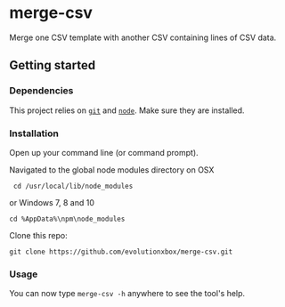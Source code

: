 # merge-csv

Merge one CSV template with another CSV containing lines of CSV data.

## Getting started

### Dependencies

This project relies on [`git`](https://git-scm.com/download/) and [`node`](https://nodejs.org/en/). Make sure they are installed.

### Installation
Open up your command line (or command prompt).

Navigated to the global node modules directory on OSX

     cd /usr/local/lib/node_modules

or Windows 7, 8 and 10

    cd %AppData%\npm\node_modules

Clone this repo:

    git clone https://github.com/evolutionxbox/merge-csv.git

### Usage

You can now type `merge-csv -h` anywhere to see the tool's help.
